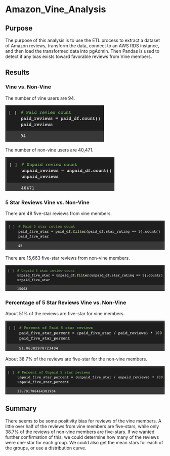 # Amazon_Vine_Analysis

## Purpose

The purpose of this analysis is to use the ETL process to extract a dataset of Amazon reviews, transform the data, connect to an AWS RDS instance, and then load the transformed data into pgAdmin. Then Pandas is used to detect if any bias exists toward favorable reviews from Vine members. 

## Results

### Vine vs. Non-Vine

The number of vine users are 94.

![](https://github.com/TannerOrmanoski/Amazon_Vine_Analysis/blob/main/Module16_photos/Screen%20Shot%202022-06-28%20at%207.19.21%20PM.png)

The number of non-vine users are 40,471.

![](https://github.com/TannerOrmanoski/Amazon_Vine_Analysis/blob/main/Module16_photos/Screen%20Shot%202022-06-28%20at%207.19.53%20PM.png)

### 5 Star Reviews Vine vs. Non-Vine

There are 48 five-star reviews from vine members.

![](https://github.com/TannerOrmanoski/Amazon_Vine_Analysis/blob/main/Module16_photos/Screen%20Shot%202022-06-28%20at%207.19.29%20PM.png)

There are 15,663 five-star reviews from non-vine members.

![](https://github.com/TannerOrmanoski/Amazon_Vine_Analysis/blob/main/Module16_photos/Screen%20Shot%202022-06-28%20at%207.20.02%20PM.png)

### Percentage of 5 Star Reviews Vine vs. Non-Vine

About 51% of the reviews are five-star for vine members.

![image](https://github.com/TannerOrmanoski/Amazon_Vine_Analysis/blob/main/Module16_photos/Screen%20Shot%202022-06-28%20at%207.19.41%20PM.png)

About 38.7% of the reviews are five-star for the non-vine members.

![](https://github.com/TannerOrmanoski/Amazon_Vine_Analysis/blob/main/Module16_photos/Screen%20Shot%202022-06-28%20at%207.20.11%20PM.png)

## Summary

There seems to be some positivity bias for reviews of the vine members. A little over half of the reviews from vine members are five-stars, while only 38.7% of the reviews of non-vine members are five-stars. If we wanted further confirmation of this, we could determine how many of the reviews were one-star for each group. We could also get the mean stars for each of the groups, or use a distribution curve. 

